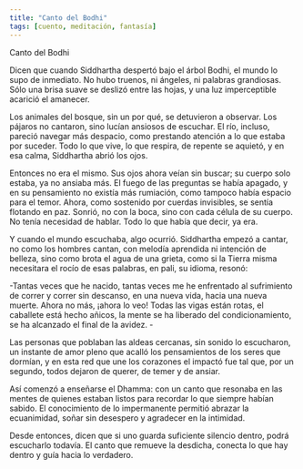 ```yaml
---
title: "Canto del Bodhi"
tags: [cuento, meditación, fantasía]
---
```

<!DOCTYPE html>
<html lang="es">
<head>
  <meta charset="UTF-8" />
  <title>Canto del Bodhi</title>
</head>
<body>
<p>Canto del Bodhi</p>
<p>Dicen que cuando Siddhartha despertó bajo el árbol Bodhi, el mundo lo supo de inmediato. No hubo truenos, ni ángeles, ni palabras grandiosas. Sólo una brisa suave se deslizó entre las hojas, y una luz imperceptible acarició el amanecer.</p>
<p>Los animales del bosque, sin un por qué, se detuvieron a observar. Los pájaros no cantaron, sino lucían ansiosos de escuchar. El río, incluso, pareció navegar más despacio, como prestando atención a lo que estaba por suceder. Todo lo que vive, lo que respira, de repente se aquietó, y en esa calma, Siddhartha abrió los ojos. 
<p>Entonces no era el mismo. Sus ojos ahora veían sin buscar; su cuerpo solo estaba, ya no ansiaba más. El fuego de las preguntas se había apagado, y en su pensamiento no existía más rumiación, como tampoco había espacio para el temor. Ahora, como sostenido por cuerdas invisibles, se sentía flotando en paz. Sonrió, no con la boca, sino con cada célula de su cuerpo. No tenía necesidad de hablar. Todo lo que había que decir, ya era.</p>
<p>Y cuando el mundo escuchaba, algo ocurrió. Siddhartha empezó a cantar, no como los hombres cantan, con melodía aprendida ni intención de belleza, sino como brota el agua de una grieta, como si la Tierra misma necesitara el rocío de esas palabras, en pali, su idioma, resonó: </p>
<p>-Tantas veces que he nacido, tantas veces me he enfrentado al sufrimiento de correr y correr sin descanso, en una nueva vida, hacia una nueva muerte. Ahora no más, ¡ahora lo veo! Todas las vigas están rotas, el caballete está hecho añicos, la mente se ha liberado del condicionamiento, se ha alcanzado el final de la avidez. -</p>
<p>Las personas que poblaban las aldeas cercanas, sin sonido lo escucharon, un instante de amor pleno que acalló los pensamientos de los seres que dormían, y en esta red que une los corazones el impactó fue tal que, por un segundo, todos dejaron de querer, de temer y de ansiar. </p>
<p>Así comenzó a enseñarse el Dhamma: con un canto que resonaba en las mentes de quienes estaban listos para recordar lo que siempre habían sabido. El conocimiento de lo impermanente permitió abrazar la ecuanimidad, soñar sin desespero y agradecer en la intimidad.</p>
<p>Desde entonces, dicen que si uno guarda suficiente silencio dentro, podrá escucharlo todavía. El canto que remueve la desdicha, conecta lo que hay dentro y guía hacia lo verdadero.
</p>
</body>
</html>
